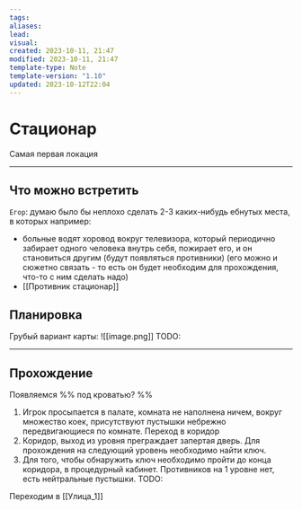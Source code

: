```yaml
---
tags: 
aliases: 
lead: 
visual: 
created: 2023-10-11, 21:47
modified: 2023-10-11, 21:47
template-type: Note
template-version: "1.10"
updated: 2023-10-12T22:04
---
```


# Стационар

Самая первая локация

--- 
## Что можно встретить
`Егор`: думаю было бы неплохо сделать 2-3 каких-нибудь ебнутых места, в которых например:
- больные водят хоровод вокруг телевизора, который периодично забирает одного человека внутрь себя, пожирает его, и он становиться другим (будут появляться противники)
  (его можно и сюжетно связать - то есть он будет необходим для прохождения, что-то с ним сделать надо)
- [[Противник стационар]]
## Планировка
Грубый вариант карты:
![[image.png]]
TODO:

---
## Прохождение
Появляемся %% под кроватью? %%

1. Игрок просыпается в палате, комната не наполнена ничем, вокруг множество коек, присутствуют пустышки небрежно передвигающиеся по комнате. Переход в коридор
2. Коридор, выход из уровня преграждает запертая дверь. Для прохождения на следующий уровень необходимо найти ключ. 
3. Для того, чтобы обнаружить ключ необходимо пройти до конца коридора, в процедурный кабинет. Противников на 1 уровне нет, есть нейтральные пустышки.
TODO:


Переходим в [[Улица_1]]
